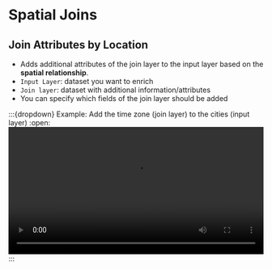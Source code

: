 # Spatial Joins

## Join Attributes by Location
- Adds additional attributes of the join layer to the input layer based on the __spatial relationship__.
- `Input Layer`: dataset you want to enrich
- `Join layer`: dataset with additional information/attributes
- You can specify which fields of the join layer should be added

:::{dropdown} Example: Add the time zone (join layer) to the cities (input layer)
:open:
<video width="100%" controls src="https://github.com/GIScience/gis-training-resource-center/raw/main/fig/en_qgis_spatial_join_wiki.mp4"></video>
:::
